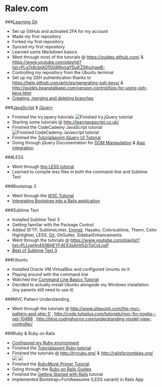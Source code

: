 Ralev.com
=========

###[Learning Git](http://git-scm.com/book/en/v2)
  
  +	Set up GitHub and activated 2FA for my account
  +	Made my first repository
  +	Forked my first repository
  +	Synced my first repository
  +	Learned some Markdown basics
  +	Went through most of the tutorials @ https://guides.github.com/ & https://www.youtube.com/playlist?list=PLg7s6cbtAD15G8lNyoaYDuKZSKyJrgwB-
  +	Controlling my repository from the Ubuntu terminal
  +	Set up my SSH authentication thanks to https://help.github.com/articles/generating-ssh-keys/ & http://guides.beanstalkapp.com/version-control/tips-for-using-ssh-keys.html
  +	[Creating, merging and deleting branches](http://git-scm.com/book/en/v2/Git-Branching-Basic-Branching-and-Merging)

###[JavaScript](http://www.w3schools.com/js/default.asp) & [jQuery](http://www.w3schools.com/jquery/default.asp)

  + Finished the try.jquery tutorials ![Finished try.jQuery tutorial](http://s22.postimg.org/4ra1o5rxt/jquery.png)
  + Starting some tutorials @ http://learnjavascript.co.uk/
  + Finished the CodeCademy JavaScript tutorial ![Finished CodeCademy Javascript tutorial](http://s17.postimg.org/yc5y222jz/image.png)
  + Finished the [Tutorialspoint jQuery UI Tutorial](http://www.tutorialspoint.com/jqueryui/index.htm)
  + Going through jQuery Documentation for [DOM Manipulation](http://api.jquery.com/category/manipulation/) & [Ajax integration](http://api.jquery.com/category/ajax/)
 
###LESS

  + Went through [this LESS tutorial](http://verekia.com/less-css/dont-read-less-css-tutorial-highly-addictive)
  + Learned to compile less files in both the command-line and Sublime Text

###Bootstrap 3

  + Went through the [W3C Tutorial](http://www.w3schools.com/bootstrap/default.asp)
  + [Integrating Bootstrap into a Rails application](https://github.com/seyhunak/twitter-bootstrap-rails)

###Sublime Text

  + Installed Sublime Text 3
  + Getting familiar with the Package Control
  + Added SFTP, SublimeLinter, [Emmet](https://scotch.io/tutorials/write-html-crazy-fast-with-emmet-an-interactive-guide), Hayaku, Colorsublime, Themr, Color Highlighter, LESS, [Git](https://scotch.io/tutorials/using-git-inside-of-sublime-text-to-improve-workflow), GitGutter, SidebarEnhancements
  + Went through the tutorials @ https://www.youtube.com/playlist?list=PLLnpHn493BHEYF4EX3sAhVG2rTqCvLnsP
  + [Best of Sublime Text 3](https://scotch.io/bar-talk/best-of-sublime-text-3-features-plugins-and-settings)

###Ubuntu

  + Installed Oracle VM VirtualBox and configured Ununtu on it
  + Playing around with the command line
  + Watched the [Command Line Basics Tutorial](https://www.youtube.com/playlist?list=PLLnpHn493BHGmEYzbjWPJsnRMhvs-PSYG)
  + Decided to actually install Ubuntu alongside my Windows installation (my parents still need to use it)

###MVC Pattern Understanding
  + Went through the tutorials @ http://www.sitepoint.com/the-mvc-pattern-and-php-1/ , http://code.tutsplus.com/tutorials/mvc-for-noobs--net-10488 , http://blog.codinghorror.com/understanding-model-view-controller/

###Ruby & Ruby on Rails
  + [Configured my Ruby environment](http://ryanbigg.com/2014/10/ubuntu-ruby-ruby-install-chruby-and-you/)
  + Finished the [Tutorialspoint Ruby tutorial](http://www.tutorialspoint.com/ruby/)
  + Finished the tutorials @ http://tryruby.org/ & http://railsforzombies.org/ ![](http://s30.postimg.org/pg9oe3b7l/tryruby.jpg) ![](http://s30.postimg.org/ibrv523y9/rfz.jpg)
  + Finished the [RubyMonk Primer Tutorial](https://rubymonk.com/learning/books/1-ruby-primer)
  + Going through the [Ruby on Rails Guides](http://guides.rubyonrails.org/index.html)
  + Finished the [Getting Started with Rails](http://guides.rubyonrails.org/getting_started.html) tutorial
  + Implemented Bootstrap+FontAwesome (LESS variant) in Rails App
